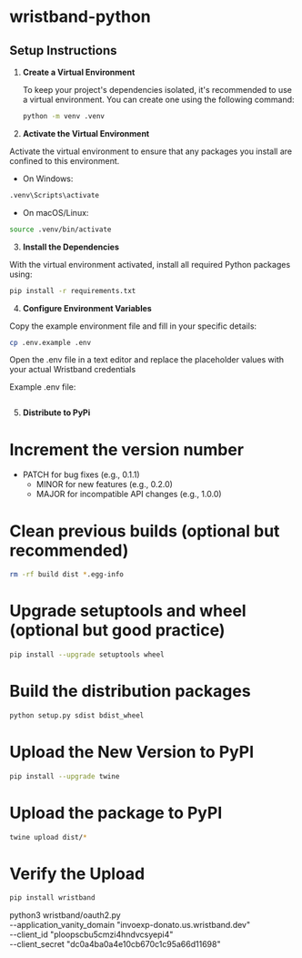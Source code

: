 # wristband-python

## Setup Instructions

1. **Create a Virtual Environment**

   To keep your project's dependencies isolated, it's recommended to use a virtual environment. You can create one using the following command:
   ```bash
   python -m venv .venv
   ```

2.  **Activate the Virtual Environment**

Activate the virtual environment to ensure that any packages you install are confined to this environment.

   - On Windows:
   ```bash
   .venv\Scripts\activate
   ```

   - On macOS/Linux:
   ```bash
   source .venv/bin/activate
   ```

3.	**Install the Dependencies**

With the virtual environment activated, install all required Python packages using:
```bash
pip install -r requirements.txt
```


4.  **Configure Environment Variables**

Copy the example environment file and fill in your specific details:
```bash
cp .env.example .env
```

Open the .env file in a text editor and replace the placeholder values with your actual Wristband credentials

Example .env file:
```ini

```

5. **Distribute to PyPi**
# Increment the version number
- PATCH for bug fixes (e.g., 0.1.1)
   - MINOR for new features (e.g., 0.2.0)
   - MAJOR for incompatible API changes (e.g., 1.0.0)

# Clean previous builds (optional but recommended)
```bash
rm -rf build dist *.egg-info 
```
# Upgrade setuptools and wheel (optional but good practice)
```bash
pip install --upgrade setuptools wheel
```
# Build the distribution packages
```bash
python setup.py sdist bdist_wheel
```
# Upload the New Version to PyPI
```bash
pip install --upgrade twine
```
# Upload the package to PyPI
```bash
twine upload dist/*
```
# Verify the Upload
```bash
pip install wristband
```



python3 wristband/oauth2.py \
   --application_vanity_domain "invoexp-donato.us.wristband.dev" \
   --client_id "ploopscbu5cmzi4hndvcsyepi4" \
   --client_secret "dc0a4ba0a4e10cb670c1c95a66d11698"
